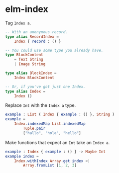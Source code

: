 # elm-index

Tag `Index a`.

``` elm
-- With an anonymous record.
type alias RecordIndex =
    Index { record : () }

-- You could use some type you already have.
type BlockContent
    = Text String
    | Image String

type alias BlockIndex =
    Index BlockContent

-- Or, if you've got just one Index.
type alias Index =
    Index ()

```

Replace `Int` with the `Index a` type.

``` elm
example : List ( Index { example : () }, String )
example =
    Index.indexedMap List.indexedMap
        Tuple.pair
        ["hallo", "hola", "hello"]
```


Make functions that expect an `Int` take an `Index a`.

``` elm
example : Index { example : () } -> Maybe Int
example index =
    Index.withIndex Array.get index <|
        Array.fromList [1, 2, 3]
```
